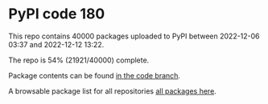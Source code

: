 # PyPI code 180

This repo contains 40000 packages uploaded to PyPI between 
2022-12-06 03:37 and 2022-12-12 13:22.

The repo is 54% (21921/40000) complete.

Package contents can be found [in the code branch](https://github.com/pypi-data/pypi-mirror-180/tree/code/packages).

A browsable package list for all repositories [all packages here](https://pypi-data.github.io/website/repositories/pypi-mirror-180).


